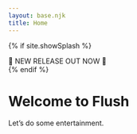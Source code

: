 ```yaml
---
layout: base.njk
title: Home
---
```


{% if site.showSplash %}
<div class="splash">🚨 NEW RELEASE OUT NOW 🚨</div>
{% endif %}

# Welcome to Flush
Let’s do some entertainment.
